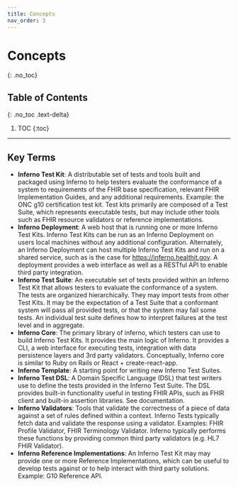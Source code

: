 ```yaml
---
title: Concepts
nav_order: 3
---
```

# Concepts
{: .no_toc}

## Table of Contents
{: .no_toc .text-delta}

1. TOC
{:toc}
---
## Key Terms
- **Inferno Test Kit**: A distributable set of tests and tools built and packaged
  using Inferno to help testers evaluate the conformance of a system to
  requirements of the FHIR base specification, relevant FHIR Implementation
  Guides, and any additional requirements.  Example: the ONC g10 certification
  test kit. Test kits primarily are composed of a Test Suite, which represents
  executable tests, but may include other tools such as FHIR resource validators
  or reference implementations.  
- **Inferno Deployment**: A web host that is running
  one or more Inferno Test Kits.  Inferno Test Kits can be run as an Inferno Deployment on
  users local machines without any additional configuration. Alternately, an
  Inferno Deployment can host multiple Inferno Test Kits and run on a shared
  service, such as is the case for https://inferno.healthit.gov.  A deployment
  provides a web interface as well as a RESTful API to enable third party
  integration.
- **Inferno Test Suite**: An executable set of tests provided within an Inferno
  Test Kit that allows testers to evaluate the conformance of a system.  The tests
  are organized hierarchically.  They may import tests from other Test Kits.  It
  may be the expectation of a Test Suite that a conformant system will pass all
  provided tests, or that the system may fail some tests.  An individual test
  suite defines how to interpret failures at the test level and in aggregate.
- **Inferno Core**: The primary library of inferno, which testers can use to
  build Inferno Test Kits.  It provides the main logic of Inferno.  It provides a
  CLI, a web interface for executing tests, integration with data persistence
  layers and 3rd party validators.  Conceptually, Inferno core is similar to Ruby
  on Rails or React + create-react-app.
- **Inferno Template**: A starting point for writing new Inferno Test Suites.
- **Inferno Test DSL**: A Domain Specific Language (DSL) that test writers use to
  define the tests provided in the Inferno Test Suite. The DSL provides
  built-in functionality useful in testing FHIR APIs, such as FHIR client
  and built-in assertion libraries.  See documentation.
- **Inferno Validators**: Tools that validate the correctness of a piece of data
  against a set of rules defined within a context.  Inferno Tests typically fetch
  data and validate the response using a validator.  Examples: FHIR Profile
  Validator, FHIR Terminology Validator.  Inferno typically performs these
  functions by providing common third party validators (e.g. HL7 FHIR Validator).
- **Inferno Reference Implementations**: An Inferno Test Kit may may provide one or more Reference
  Implementations, which can be useful to develop tests against or to help interact
  with third party solutions.  Example: G10 Reference API.